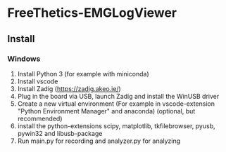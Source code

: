 # FreeThetics-EMGLogViewer

## Install
### Windows

1. Install Python 3 (for example with miniconda)
2. Install vscode
3. Install Zadig (https://zadig.akeo.ie/)
4. Plug in the board via USB, launch Zadig and install the WinUSB driver
5. Create a new virtual environment (For example in vscode-extension "Python Environment Manager" and anaconda) (optional, but recommended)
6. install the python-extensions scipy, matplotlib, tkfilebrowser, pyusb, pywin32 and libusb-package
7. Run main.py for recording and analyzer.py for analyzing


